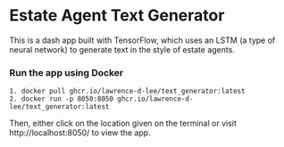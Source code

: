 # Estate Agent Text Generator

This is a dash app built with TensorFlow, which uses an LSTM (a type of neural network) to generate text in the style of estate agents.

### Run the app using Docker
```
1. docker pull ghcr.io/lawrence-d-lee/text_generator:latest
2. docker run -p 8050:8050 ghcr.io/lawrence-d-lee/text_generator:latest
```

Then, either click on the location given on the terminal or visit http://localhost:8050/ to view the app.
